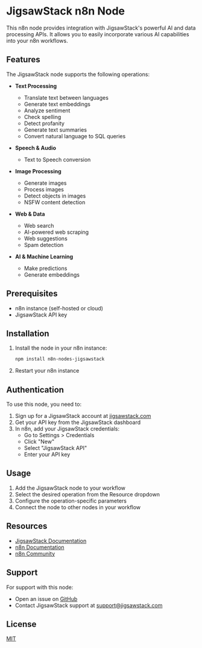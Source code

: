 # JigsawStack n8n Node

This n8n node provides integration with JigsawStack's powerful AI and data processing APIs. It allows you to easily incorporate various AI capabilities into your n8n workflows.

## Features

The JigsawStack node supports the following operations:

- **Text Processing**
  - Translate text between languages
  - Generate text embeddings
  - Analyze sentiment
  - Check spelling
  - Detect profanity
  - Generate text summaries
  - Convert natural language to SQL queries

- **Speech & Audio**
  - Text to Speech conversion

- **Image Processing**
  - Generate images
  - Process images
  - Detect objects in images
  - NSFW content detection

- **Web & Data**
  - Web search
  - AI-powered web scraping
  - Web suggestions
  - Spam detection

- **AI & Machine Learning**
  - Make predictions
  - Generate embeddings

## Prerequisites

- n8n instance (self-hosted or cloud)
- JigsawStack API key

## Installation

1. Install the node in your n8n instance:
   ```bash
   npm install n8n-nodes-jigsawstack
   ```

2. Restart your n8n instance

## Authentication

To use this node, you need to:

1. Sign up for a JigsawStack account at [jigsawstack.com](https://jigsawstack.com)
2. Get your API key from the JigsawStack dashboard
3. In n8n, add your JigsawStack credentials:
   - Go to Settings > Credentials
   - Click "New"
   - Select "JigsawStack API"
   - Enter your API key

## Usage

1. Add the JigsawStack node to your workflow
2. Select the desired operation from the Resource dropdown
3. Configure the operation-specific parameters
4. Connect the node to other nodes in your workflow

## Resources

- [JigsawStack Documentation](https://docs.jigsawstack.com)
- [n8n Documentation](https://docs.n8n.io)
- [n8n Community](https://community.n8n.io)

## Support

For support with this node:
- Open an issue on [GitHub](https://github.com/jigsawstack/n8n-nodes-jigsawstack)
- Contact JigsawStack support at support@jigsawstack.com

## License

[MIT](LICENSE.md)
